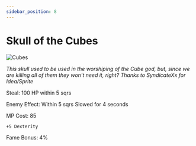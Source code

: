 ```yaml
---
sidebar_position: 8
---
```


# Skull of the Cubes

![Cubes](http://i.imgur.com/OJD7BYK.png)

<i>This skull used to be used in the worshiping of the Cube god, but, since we are killing all of them they won't need it, right? Thanks to SyndicateXx for Idea/Sprite</i>

Steal: 100 HP within 5 sqrs

Enemy Effect: Within 5 sqrs Slowed for 4 seconds

MP Cost: 85

    +5 Dexterity

Fame Bonus: 4%
